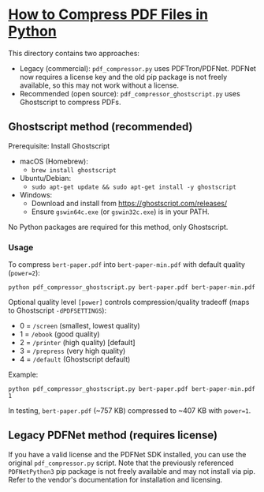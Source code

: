 # [How to Compress PDF Files in Python](https://www.thepythoncode.com/article/compress-pdf-files-in-python)

This directory contains two approaches:

- Legacy (commercial): `pdf_compressor.py` uses PDFTron/PDFNet. PDFNet now requires a license key and the old pip package is not freely available, so this may not work without a license.
- Recommended (open source): `pdf_compressor_ghostscript.py` uses Ghostscript to compress PDFs.

## Ghostscript method (recommended)

Prerequisite: Install Ghostscript

- macOS (Homebrew):
  - `brew install ghostscript`
- Ubuntu/Debian:
  - `sudo apt-get update && sudo apt-get install -y ghostscript`
- Windows:
  - Download and install from https://ghostscript.com/releases/
  - Ensure `gswin64c.exe` (or `gswin32c.exe`) is in your PATH.

No Python packages are required for this method, only Ghostscript.

### Usage

To compress `bert-paper.pdf` into `bert-paper-min.pdf` with default quality (`power=2`):

```
python pdf_compressor_ghostscript.py bert-paper.pdf bert-paper-min.pdf
```

Optional quality level `[power]` controls compression/quality tradeoff (maps to Ghostscript `-dPDFSETTINGS`):

- 0 = `/screen` (smallest, lowest quality)
- 1 = `/ebook` (good quality)
- 2 = `/printer` (high quality) [default]
- 3 = `/prepress` (very high quality)
- 4 = `/default` (Ghostscript default)

Example:

```
python pdf_compressor_ghostscript.py bert-paper.pdf bert-paper-min.pdf 1
```

In testing, `bert-paper.pdf` (~757 KB) compressed to ~407 KB with `power=1`.

## Legacy PDFNet method (requires license)

If you have a valid license and the PDFNet SDK installed, you can use the original `pdf_compressor.py` script. Note that the previously referenced `PDFNetPython3` pip package is not freely available and may not install via pip. Refer to the vendor's documentation for installation and licensing.